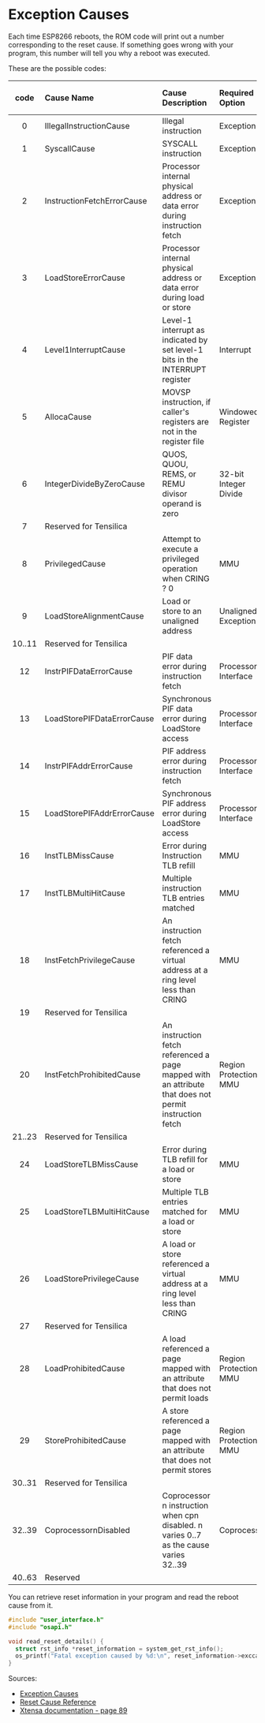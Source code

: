 # Exception Causes

Each time ESP8266 reboots, the ROM code will print out a number corresponding to the reset cause. If something goes wrong with your program, this number will tell you why a reboot was executed.

These are the possible codes:

| code           | Cause Name                 | Cause Description                                                                                           | Required Option          | EXC-VADDR Loaded |
|:--------------:|:---------------------------|:------------------------------------------------------------------------------------------------------------|:-------------------------|:----------------:|
| 0              | IllegalInstructionCause    | Illegal instruction                                                                                         | Exception                | No               |
| 1              | SyscallCause               | SYSCALL instruction                                                                                         | Exception                | No               |
| 2              | InstructionFetchErrorCause | Processor internal physical address or data error during instruction fetch                                  | Exception                | Yes              |
| 3              | LoadStoreErrorCause        | Processor internal physical address or data error during load or store                                      | Exception                | Yes              |
| 4              | Level1InterruptCause       | Level-1 interrupt as indicated by set level-1 bits in the INTERRUPT register                                | Interrupt                | No               |
| 5              | AllocaCause                | MOVSP instruction, if caller's registers are not in the register file                                       | Windowed Register        | No               |
| 6              | IntegerDivideByZeroCause   | QUOS, QUOU, REMS, or REMU divisor operand is zero                                                           | 32-bit Integer Divide    | No               |
| 7              | Reserved for Tensilica     |                                                                                                             |                          |                  |
| 8              | PrivilegedCause            | Attempt to execute a privileged operation when CRING ? 0                                                    | MMU                      | No               |
| 9              | LoadStoreAlignmentCause    | Load or store to an unaligned address                                                                       | Unaligned Exception      | Yes              |
| 10..11         | Reserved for Tensilica     |                                                                                                             |                          |                  |
| 12             | InstrPIFDataErrorCause     | PIF data error during instruction fetch                                                                     | Processor Interface      | Yes              |
| 13             | LoadStorePIFDataErrorCause | Synchronous PIF data error during LoadStore access                                                          | Processor Interface      | Yes              |
| 14             | InstrPIFAddrErrorCause     | PIF address error during instruction fetch                                                                  | Processor Interface      | Yes              |
| 15             | LoadStorePIFAddrErrorCause | Synchronous PIF address error during LoadStore access                                                       | Processor Interface      | Yes              |
| 16             | InstTLBMissCause           | Error during Instruction TLB refill                                                                         | MMU                      | Yes              |
| 17             | InstTLBMultiHitCause       | Multiple instruction TLB entries matched                                                                    | MMU                      | Yes              |
| 18             | InstFetchPrivilegeCause    | An instruction fetch referenced a virtual address at a ring level less than CRING                           | MMU                      | Yes              |
| 19             | Reserved for Tensilica     |                                                                                                             |                          |                  |
| 20             | InstFetchProhibitedCause   | An instruction fetch referenced a page mapped with an attribute that does not permit instruction fetch      | Region Protection or MMU | Yes              |
| 21..23         | Reserved for Tensilica     |                                                                                                             |                          |                  |
| 24             | LoadStoreTLBMissCause      | Error during TLB refill for a load or store                                                                 | MMU                      | Yes              |
| 25             | LoadStoreTLBMultiHitCause  | Multiple TLB entries matched for a load or store                                                            | MMU                      | Yes              |
| 26             | LoadStorePrivilegeCause    | A load or store referenced a virtual address at a ring level less than CRING                                | MMU                      | Yes              |
| 27             | Reserved for Tensilica     |                                                                                                             |                          |                  |
| 28             | LoadProhibitedCause        | A load referenced a page mapped with an attribute that does not permit loads                                | Region Protection or MMU | Yes              |
| 29             | StoreProhibitedCause       | A store referenced a page mapped with an attribute that does not permit stores                              | Region Protection or MMU | Yes              |
| 30..31         | Reserved for Tensilica     |                                                                                                             |                          |                  |
| 32..39         | CoprocessornDisabled       | Coprocessor n instruction when cpn disabled. n varies 0..7 as the cause varies 32..39                       | Coprocessor              | No               |
| 40..63         | Reserved                   |                                                                                                             |                          |                  |

You can retrieve reset information in your program and read the reboot cause from it.

```c
#include "user_interface.h"
#include "osapi.h"

void read_reset_details() {
  struct rst_info *reset_information = system_get_rst_info();
  os_printf("Fatal exception caused by %d:\n", reset_information->exccause);
}
```

Sources:
- [Exception Causes](https://github.com/Links2004/Arduino/blob/master/doc/exception_causes.md)
- [Reset Cause Reference](https://www.espressif.com/sites/default/files/documentation/esp8266_reset_causes_and_common_fatal_exception_causes_en.pdf)
- [Xtensa documentation - page 89](https://0x04.net/~mwk/doc/xtensa.pdf)
